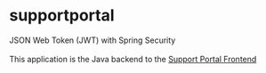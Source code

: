 # supportportal

JSON Web Token (JWT) with Spring Security <br><br>
This application is the Java backend to the <a href="https://github.com/metodi-velev/supportportalapp" target="_blank">Support Portal Frontend</a>
